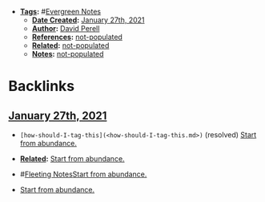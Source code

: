 - **[Tags](<Tags.md>):** #[Evergreen Notes](<Evergreen Notes.md>)
    - **[Date Created](<Date Created.md>):** [January 27th, 2021](<January 27th, 2021.md>)
    - **[Author](<Author.md>):** [David Perell](<David Perell.md>)
    - **[References](<References.md>):** [not-populated](<not-populated.md>)
    - **[Related](<Related.md>):** [not-populated](<not-populated.md>)
    - **[Notes](<Notes.md>):** [not-populated](<not-populated.md>)

# Backlinks
## [January 27th, 2021](<January 27th, 2021.md>)
- `[how-should-I-tag-this](<how-should-I-tag-this.md>)` (resolved) [Start from abundance.](<Start from abundance..md>)

- **[Related](<Related.md>):** [Start from abundance.](<Start from abundance..md>)

- #[Fleeting Notes](<Fleeting Notes.md>)[Start from abundance.](<Start from abundance..md>)

- [Start from abundance.](<Start from abundance..md>)

